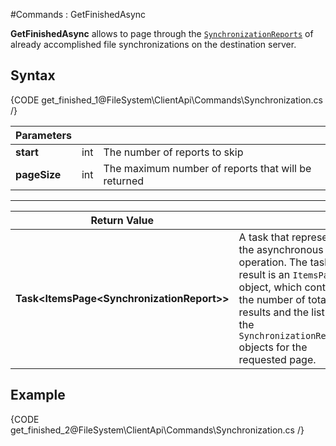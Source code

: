 #Commands : GetFinishedAsync

**GetFinishedAsync** allows to page through the [`SynchronizationReports`](../../../../../glossary/synchronization-report) of already accomplished file synchronizations on the destination server.

## Syntax

{CODE get_finished_1@FileSystem\ClientApi\Commands\Synchronization.cs /}

| Parameters | | |
| ------------- | ------------- | ----- |
| **start** | int | The number of reports to skip |
| **pageSize** | int | The maximum number of reports that will be returned |

<hr />

| Return Value | |
| ------------- | ------------- |
| **Task&lt;ItemsPage&lt;SynchronizationReport&gt;&gt;** | A task that represents the asynchronous operation. The task result is an `ItemsPage` object, which contains the number of total results and the list of the `SynchronizationReport` objects for the requested page. |

## Example

{CODE get_finished_2@FileSystem\ClientApi\Commands\Synchronization.cs /}